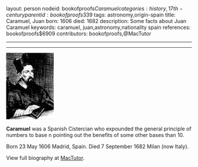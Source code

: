 layout: person
nodeid: bookofproofs$Caramuel
categories: history,17th-century
parentid: bookofproofs$339
tags: astronomy,origin-spain
title: Caramuel, Juan
born: 1606
died: 1682
description: Some facts about Juan Caramuel
keywords: caramuel, juan,astronomy,nationality spain
references: bookofproofs$6909
contributors: bookofproofs,@MacTutor

---


---

![Caramuel.jpg](https://github.com/bookofproofs/bookofproofs.github.io/blob/main/_sources/_assets/images/portraits/Caramuel.jpg?raw=true)

**Caramuel** was a Spanish Cistercian who expounded the general principle of numbers to base n pointing out the benefits of some other bases than 10.

Born 23 May 1606 Madrid, Spain. Died 7 September 1682 Milan (now Italy).


View full biography at [MacTutor](https://mathshistory.st-andrews.ac.uk/Biographies/Caramuel/).